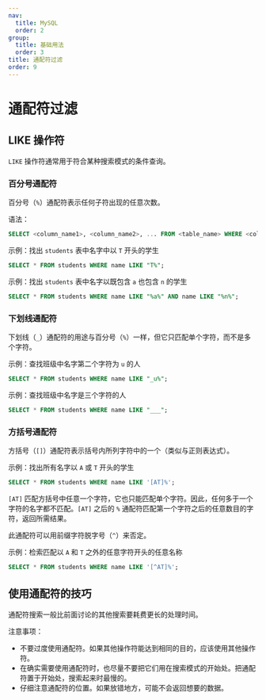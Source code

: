```yaml
---
nav:
  title: MySQL
  order: 2
group:
  title: 基础用法
  order: 3
title: 通配符过滤
order: 9
---
```


# 通配符过滤

## LIKE 操作符

`LIKE` 操作符通常用于符合某种搜索模式的条件查询。

### 百分号通配符

百分号（`%`）通配符表示任何子符出现的任意次数。

语法：

```sql
SELECT <column_name1>, <column_name2>, ... FROM <table_name> WHERE <column_name> LIKE "<pattern_words>%";
```

示例：找出 `students` 表中名字中以 `T` 开头的学生

```sql
SELECT * FROM students WHERE name LIKE "T%";
```

示例：找出 `students` 表中名字以既包含 `a` 也包含 `n` 的学生

```sql
SELECT * FROM students WHERE name LIKE "%a%" AND name LIKE "%n%";
```

### 下划线通配符

下划线（`_`）通配符的用途与百分号（`%`）一样，但它只匹配单个字符，而不是多个字符。

示例：查找班级中名字第二个字符为 `u` 的人

```sql
SELECT * FROM students WHERE name LIKE "_u%";
```

示例：查找班级中名字是三个字符的人

```sql
SELECT * FROM students WHERE name LIKE "___";
```

### 方括号通配符

方括号（`[]`）通配符表示括号内所列字符中的一个（类似与正则表达式）。

示例：找出所有名字以 `A` 或 `T` 开头的学生

```sql
SELECT * FROM students WHERE name LIKE '[AT]%';
```

`[AT]` 匹配方括号中任意一个字符，它也只能匹配单个字符。因此，任何多于一个字符的名字都不匹配。`[AT]` 之后的 `%` 通配符匹配第一个字符之后的任意数目的字符，返回所需结果。

此通配符可以用前缀字符脱字号（`^`）来否定。

示例：检索匹配以 `A` 和 `T` 之外的任意字符开头的任意名称

```sql
SELECT * FROM students WHERE name LIKE '[^AT]%';
```

## 使用通配符的技巧

通配符搜索一般比前面讨论的其他搜索要耗费更长的处理时间。

注意事项：

- 不要过度使用通配符。如果其他操作符能达到相同的目的，应该使用其他操作符。
- 在确实需要使用通配符时，也尽量不要把它们用在搜索模式的开始处。把通配符置于开始处，搜索起来时最慢的。
- 仔细注意通配符的位置。如果放错地方，可能不会返回想要的数据。

